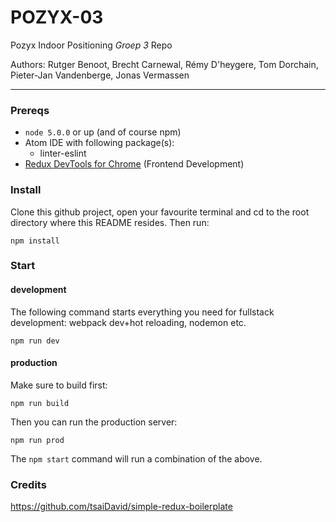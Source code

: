 # POZYX-03

Pozyx Indoor Positioning *Groep 3* Repo

Authors: Rutger Benoot, Brecht Carnewal, Rémy D'heygere, Tom Dorchain, Pieter-Jan Vandenberge, Jonas Vermassen

***

### Prereqs
  - `node 5.0.0` or up (and of course npm)
  - Atom IDE with following package(s):
    - linter-eslint
  - [Redux DevTools for Chrome](https://chrome.google.com/webstore/detail/redux-devtools/lmhkpmbekcpmknklioeibfkpmmfibljd) (Frontend Development)


### Install

Clone this github project, open your favourite terminal and cd to the root directory where this README resides. Then run:

```
npm install
```

### Start

#### development

The following command starts everything you need for fullstack development: webpack dev+hot reloading, nodemon etc.

```
npm run dev
```

#### production
Make sure to build first:

```
npm run build
```

Then you can run the production server:

```
npm run prod
```

The `npm start` command will run a combination of the above.

### Credits

https://github.com/tsaiDavid/simple-redux-boilerplate
